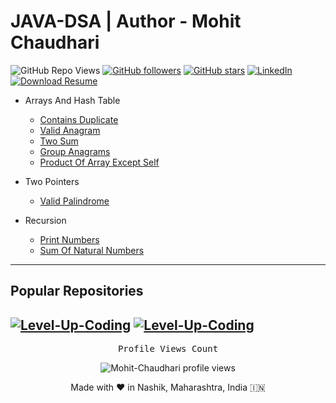 # JAVA-DSA | Author - Mohit Chaudhari

![GitHub Repo Views](https://img.shields.io/github/watchers/Mohit-Chaudhari/JAVA-DSA?label=Views&style=plastic&logo=github)
[![GitHub followers](https://img.shields.io/github/followers/Mohit-Chaudhari?label=Follow&style=plastic&logo=github)](https://github.com/Mohit-Chaudhari)
[![GitHub stars](https://img.shields.io/github/stars/Mohit-Chaudhari/JAVA-DSA?style=plastic&logo=github)](https://github.com/Mohit-Chaudhari/JAVA-DSA/stargazers)
[![LinkedIn](https://img.shields.io/badge/LinkedIn-Profile-blue?style=plastic&logo=linkedin)](https://www.linkedin.com/in/mohit-chaudhari-1018/)
[![Download Resume](https://img.shields.io/badge/View-Resume-neon?style=plastic&logo=travis)](https://bit.ly/Mohit-Chaudhari-resume)


- Arrays And Hash Table
  - <a href='https://github.com/Mohit-Chaudhari/JAVA-DSA/blob/main/src/arraysandhashtable/ContainsDuplicate.java'>Contains Duplicate</a>
  - <a href='https://github.com/Mohit-Chaudhari/JAVA-DSA/blob/main/src/arraysandhashtable/ValidAnagram.java'>Valid Anagram</a>
  - <a href='https://github.com/Mohit-Chaudhari/JAVA-DSA/blob/main/src/arraysandhashtable/TwoSum.java'>Two Sum</a>
  - <a href='https://github.com/Mohit-Chaudhari/JAVA-DSA/blob/main/src/arraysandhashtable/GroupAnagrams.java'>Group Anagrams</a>
  - <a href='https://github.com/Mohit-Chaudhari/JAVA-DSA/blob/main/src/arraysandhashtable/ProductOfArrayExceptSelf.java'>Product Of Array Except Self</a>

- Two Pointers
  - <a href='https://github.com/Mohit-Chaudhari/JAVA-DSA/blob/main/src/twopointers/ValidPalindrome.java'>Valid Palindrome</a>
- Recursion
  - <a href='https://github.com/Mohit-Chaudhari/JAVA-DSA/blob/main/src/recursion/PrintNumbers.java'>Print Numbers</a>
  - <a href='https://github.com/Mohit-Chaudhari/JAVA-DSA/blob/main/src/recursion/SumOfNaturalNumbers.java'>Sum Of Natural Numbers</a>

---
## Popular Repositories

[![Level-Up-Coding](https://github-readme-stats.vercel.app/api/pin/?username=Mohit-Chaudhari&repo=Level-Up-Coding)](https://github.com/Mohit-Chaudhari/Level-Up-Coding)
[![Level-Up-Coding](https://github-readme-stats.vercel.app/api/pin/?username=Mohit-Chaudhari&repo=Design-Patterns)](https://github.com/Mohit-Chaudhari/Design-Patterns)
---

<p align="center"> 
  <samp>
    Profile Views Count
  </samp>
</p>

<p align="center"> 
  <img src="https://profile-counter.glitch.me/Mohit-Chaudhari/count.svg" alt="Mohit-Chaudhari profile views" /> <br/>
</p>

<p align="center">
  Made with ❤️ in Nashik, Maharashtra, India 🇮🇳 
</p>

